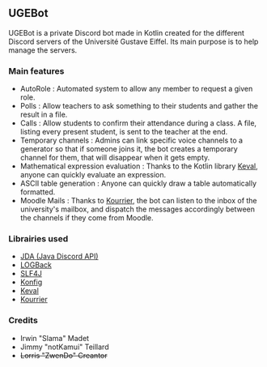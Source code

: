 ## UGEBot
UGEBot is a private Discord bot made in Kotlin created for the different Discord servers of the Université Gustave Eiffel.
Its main purpose is to help manage the servers.

### Main features
- AutoRole : Automated system to allow any member to request a given role.
- Polls : Allow teachers to ask something to their students and gather the result in a file.
- Calls : Allow students to confirm their attendance during a class. A file, listing every present student, is sent to the teacher at the end.
- Temporary channels : Admins can link specific voice channels to a generator so that if someone joins it, the bot creates a temporary channel for them, that will disappear when it gets empty.
- Mathematical expression evaluation : Thanks to the Kotlin library [Keval](https://github.com/notKamui/Keval), anyone can quickly evaluate an expression.
- ASCII table generation : Anyone can quickly draw a table automatically formatted.
- Moodle Mails : Thanks to [Kourrier](https://github.com/notKamui/Kourrier), the bot can listen to the inbox of the university's mailbox, and dispatch the messages accordingly between the channels if they come from Moodle.

### Librairies used
- [JDA (Java Discord API)](https://github.com/DV8FromTheWorld/JDA)
- [LOGBack](http://logback.qos.ch/)
- [SLF4J](http://www.slf4j.org/)
- [Konfig](https://github.com/npryce/Konfig)
- [Keval](https://github.com/notKamui/Keval)
- [Kourrier](https://github.com/notKamui/Kourrier)

### Credits
- Irwin "Slama" Madet
- Jimmy "notKamui" Teillard
- ~~Lorris "ZwenDo" Creantor~~
